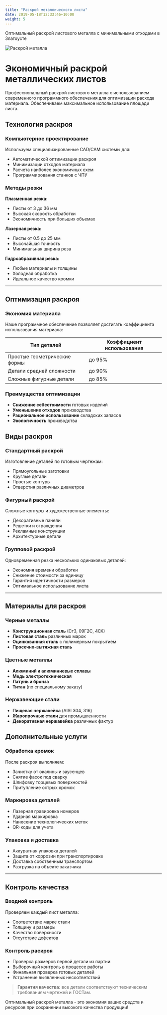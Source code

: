```yaml
---
title: "Раскрой металлического листа"
date: 2019-05-18T12:33:46+10:00
weight: 5
---
```


Оптимальный раскрой листового металла с минимальными отходами в Златоусте

![Раскрой металла](/images/austin-distel-nGc5RT2HmF0-unsplash.jpg)

# Экономичный раскрой металлических листов

Профессиональный раскрой листового металла с использованием современного программного обеспечения для оптимизации расхода материала. Обеспечиваем максимальное использование площади листа.

## Технология раскроя

### Компьютерное проектирование

Используем специализированные CAD/CAM системы для:
- Автоматической оптимизации раскроя
- Минимизации отходов материала
- Расчета наиболее экономичных схем
- Программирования станков с ЧПУ

### Методы резки

**Плазменная резка:**
- Листы от 3 до 36 мм
- Высокая скорость обработки
- Экономичность при больших объемах

**Лазерная резка:**
- Листы от 0.5 до 25 мм
- Высочайшая точность
- Минимальная ширина реза

**Гидроабразивная резка:**
- Любые материалы и толщины
- Холодная обработка
- Идеальное качество кромки

---

## Оптимизация раскроя

### Экономия материала

Наше программное обеспечение позволяет достигать коэффициента использования материала:

| Тип деталей | Коэффициент использования |
| ----------- | ------------------------ |
| Простые геометрические формы | до 95% |
| Детали средней сложности | до 90% |
| Сложные фигурные детали | до 85% |

### Преимущества оптимизации

- **Снижение себестоимости** готовых изделий
- **Уменьшение отходов** производства
- **Рациональное использование** складских запасов
- **Экологичность** производства

## Виды раскроя

### Стандартный раскрой

Изготовление деталей по готовым чертежам:
- Прямоугольные заготовки
- Круглые детали
- Простые контуры
- Отверстия различных диаметров

### Фигурный раскрой

Сложные контуры и художественные элементы:
- Декоративные панели
- Решетки и ограждения
- Рекламные конструкции
- Архитектурные детали

### Групповой раскрой

Одновременная резка нескольких одинаковых деталей:
- Экономия времени обработки
- Снижение стоимости за единицу
- Гарантия идентичности размеров
- Оптимальное использование листа

---

## Материалы для раскроя

### Черные металлы

- **Конструкционная сталь** (Ст3, 09Г2С, 40Х)
- **Листовая сталь** различных марок  
- **Оцинкованная сталь** с полимерным покрытием
- **Просечно-вытяжная сталь**

### Цветные металлы

- **Алюминий и алюминиевые сплавы**
- **Медь электротехническая**
- **Латунь и бронза**
- **Титан** (по специальному заказу)

### Нержавеющие стали

- **Пищевая нержавейка** (AISI 304, 316)
- **Жаропрочные стали** для промышленности
- **Декоративная нержавейка** различных фактур

## Дополнительные услуги

### Обработка кромок

После раскроя выполняем:
- Зачистку от окалины и заусенцев
- Снятие фасок под сварку
- Шлифовку торцевых поверхностей
- Притупление острых кромок

### Маркировка деталей

- Лазерная гравировка номеров
- Ударная маркировка
- Нанесение технологических меток
- QR-коды для учета

### Упаковка и доставка

- Аккуратная упаковка деталей
- Защита от коррозии при транспортировке
- Доставка собственным транспортом
- Разгрузка на объекте заказчика

---

## Контроль качества

### Входной контроль

Проверяем каждый лист металла:
- Соответствие марке стали
- Толщину и размеры
- Качество поверхности
- Отсутствие дефектов

### Контроль раскроя

- Проверка размеров первой детали из партии
- Выборочный контроль в процессе работы
- Финальная проверка готовых деталей
- Устранение выявленных несоответствий

> **Гарантия качества:** все детали соответствуют техническим требованиям чертежей и ГОСТам.

Оптимальный раскрой металла - это экономия ваших средств и ресурсов при сохранении высокого качества продукции!